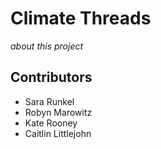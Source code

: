 # Climate Threads

*about this project*

## Contributors

- Sara Runkel
- Robyn Marowitz
- Kate Rooney
- Caitlin Littlejohn
